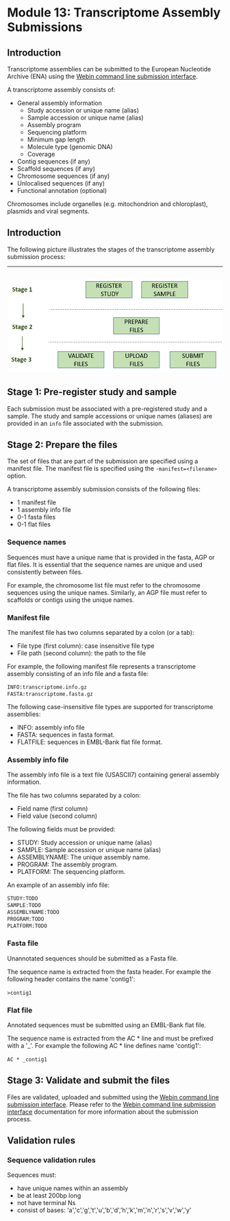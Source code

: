 # Module 13: Transcriptome Assembly Submissions

## Introduction

Transcriptome assemblies can be submitted to the European Nucleotide Archive (ENA) 
using the [Webin command line submission interface](tool_01.md). 
 
A transcriptome assembly consists of:
- General assembly information
   - Study accession or unique name (alias)
   - Sample accession or unique name (alias)
   - Assembly program
   - Sequencing platform
   - Minimum gap length
   - Molecule type (genomic DNA)
   - Coverage
- Contig sequences (if any)
- Scaffold sequences (if any)
- Chromosome sequences (if any)
- Unlocalised sequences (if any)
- Functional annotation (optional)

Chromosomes include organelles (e.g. mitochondrion and chloroplast), plasmids and viral segments.

## Introduction

The following picture illustrates the stages of the transcriptome assembly submission process:

---    
![Submission process](images/webin-cli_01.png)
---

## Stage 1: Pre-register study and sample

Each submission must be associated with a pre-registered study and a sample. The study and sample 
accessions or unique names (aliases) are provided in an `info` file associated with the submission. 

## Stage 2: Prepare the files

The set of files that are part of the submission are specified using a manifest file.
The manifest file is specified using the `-manifest=<filename>` option.

A transcriptome assembly submission consists of the following files:

- 1 manifest file
- 1 assembly info file
- 0-1 fasta files
- 0-1 flat files

### Sequence names

Sequences must have a unique name that is provided in the fasta, AGP or flat files. 
It is essential that the sequence names are unique and used consistently between files. 

For example, the chromosome list file must refer to the chromosome sequences using the unique names. 
Similarly, an AGP file must refer to scaffolds or contigs using the unique names.

### Manifest file

The manifest file has two columns separated by a colon (or a tab):
- File type (first column): case insensitive file type   
- File path (second column): the path to the file

For example, the following manifest file represents a transcriptome assembly consisting of an info file 
and a fasta file:

```
INFO:transcriptome.info.gz
FASTA:transcriptome.fasta.gz
``` 

The following case-insensitive file types are supported for transcriptome assemblies:

- INFO: assembly info file
- FASTA: sequences in fasta format.
- FLATFILE: sequences in EMBL-Bank flat file format. 

### Assembly info file

The assembly info file is a text file (USASCII7) containing general assembly information.

The file has two columns separated by a colon:
- Field name (first column)
- Field value (second column)

The following fields must be provided:
- STUDY: Study accession or unique name (alias) 
- SAMPLE: Sample accession or unique name (alias)
- ASSEMBLYNAME: The unique assembly name.
- PROGRAM: The assembly program.
- PLATFORM: The sequencing platform.

An example of an assembly info file:

```
STUDY:TODO
SAMPLE:TODO
ASSEMBLYNAME:TODO
PROGRAM:TODO
PLATFORM:TODO
```

### Fasta file

Unannotated sequences should be submitted as a Fasta file.

The sequence name is extracted from the fasta header. For example the following header 
contains the name 'contig1':

`>contig1`

### Flat file	

Annotated sequences must be submitted using an EMBL-Bank flat file.

The sequence name is extracted from the AC * line and must be prefixed with a '_'.
For example the following AC * line defines name 'contig1':

`AC * _contig1`

## Stage 3: Validate and submit the files

Files are validated, uploaded and submitted using the [Webin command line submission interface](tool_01.md). 
Please refer to the [Webin command line submission interface](tool_01.md) documentation for more information 
about the submission process.

## Validation rules

### Sequence validation rules

Sequences must:
- have unique names within an assembly
- be at least  200bp long
- not have terminal Ns
- consist of bases: 'a','c','g','t','u','b','d','h','k','m','n','r','s','v','w','y'
